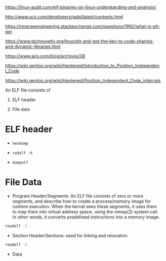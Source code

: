 https://linux-audit.com/elf-binaries-on-linux-understanding-and-analysis/

http://www.sco.com/developers/gabi/latest/contents.html

https://reverseengineering.stackexchange.com/questions/1992/what-is-plt-got

https://www.technovelty.org/linux/plt-and-got-the-key-to-code-sharing-and-dynamic-libraries.html

https://www.airs.com/blog/archives/38

https://wiki.gentoo.org/wiki/Hardened/Introduction_to_Position_Independent_Code

https://wiki.gentoo.org/wiki/Hardened/Position_Independent_Code_internals

An ELF file consists of 

1. ELF header

2. File data

# ELF header

- `hexdump`

- `redelf -h`

- `dumpelf`

# File Data

- Program Header/Segments: An ELF file consists of zero or more segments, and describe how to create a process/memory image for runtime execution. When the kernel sees these segments, it uses them to map them into virtual address space, using the mmap(2) system call. In other words, it converts predefined instructions into a memory image.

```bash
readelf -l
```

- Section Header/Sections: used for linking and relocation

```bash
readelf -S
```

- Data
